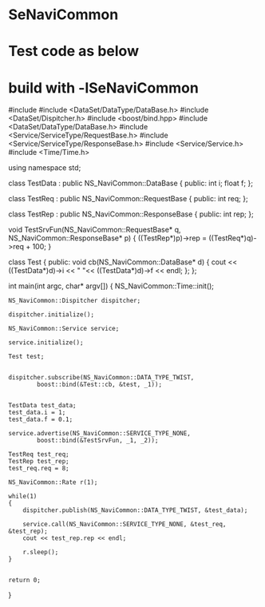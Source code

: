 # SeNaviCommon
# Test code as below
# build with -lSeNaviCommon


#include <iostream>
#include <DataSet/DataType/DataBase.h>
#include <DataSet/Dispitcher.h>
#include <boost/bind.hpp>
#include <DataSet/DataType/DataBase.h>
#include <Service/ServiceType/RequestBase.h>
#include <Service/ServiceType/ResponseBase.h>
#include <Service/Service.h>
#include <Time/Time.h>

using namespace std;

class TestData : public NS_NaviCommon::DataBase
{
public:
	int i;
	float f;
};

class TestReq : public NS_NaviCommon::RequestBase
{
public:
	int req;
};

class TestRep : public NS_NaviCommon::ResponseBase
{
public:
	int rep;
};

void TestSrvFun(NS_NaviCommon::RequestBase* q, NS_NaviCommon::ResponseBase* p)
{
	((TestRep*)p)->rep = ((TestReq*)q)->req + 100;
}

class Test
{
public:
	void cb(NS_NaviCommon::DataBase* d)
	{
		cout << ((TestData*)d)->i << "  "<< ((TestData*)d)->f << endl;
	};
};

int main(int argc, char* argv[])
{
	NS_NaviCommon::Time::init();

	NS_NaviCommon::Dispitcher dispitcher;

	dispitcher.initialize();

	NS_NaviCommon::Service service;

	service.initialize();

	Test test;


	dispitcher.subscribe(NS_NaviCommon::DATA_TYPE_TWIST,
			boost::bind(&Test::cb, &test, _1));


	TestData test_data;
	test_data.i = 1;
	test_data.f = 0.1;

	service.advertise(NS_NaviCommon::SERVICE_TYPE_NONE,
			boost::bind(&TestSrvFun, _1, _2));

	TestReq test_req;
	TestRep test_rep;
	test_req.req = 8;

	NS_NaviCommon::Rate r(1);

	while(1)
	{
		dispitcher.publish(NS_NaviCommon::DATA_TYPE_TWIST, &test_data);

		service.call(NS_NaviCommon::SERVICE_TYPE_NONE, &test_req, &test_rep);
		cout << test_rep.rep << endl;

		r.sleep();
	}


	return 0;
}
